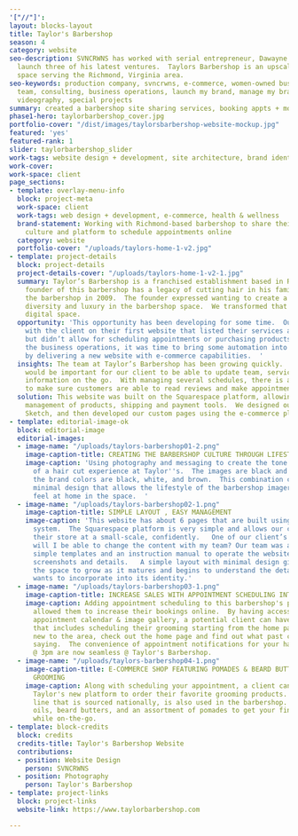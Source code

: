 ```yaml
---
'["//"]': 
layout: blocks-layout
title: Taylor's Barbershop
season: 4
category: website
seo-description: SVNCRWNS has worked with serial entrepreneur, Dawayne Taylor, to
  launch three of his latest ventures.  Taylors Barbershop is an upscale barbershop
  space serving the Richmond, Virginia area.
seo-keywords: production company, svncrwns, e-commerce, women-owned businesses, creative
  team, consulting, business operations, launch my brand, manage my brand, photography,
  videography, special projects
summary: created a barbershop site sharing services, booking appts + more
phase1-hero: taylorbarbershop_cover.jpg
portfolio-cover: "/dist/images/taylorsbarbershop-website-mockup.jpg"
featured: 'yes'
featured-rank: 1
slider: taylorbarbershop_slider
work-tags: website design + development, site architecture, brand identity
work-cover: 
work-space: client
page_sections:
- template: overlay-menu-info
  block: project-meta
  work-space: client
  work-tags: web design + development, e-commerce, health & wellness
  brand-statement: Working with Richmond-based barbershop to share their barbershop
    culture and platform to schedule appointments online
  category: website
  portfolio-cover: "/uploads/taylors-home-1-v2.jpg"
- template: project-details
  block: project-details
  project-details-cover: "/uploads/taylors-home-1-v2-1.jpg"
  summary: Taylor’s Barbershop is a franchised establishment based in Richmond, Virginia.  The
    founder of this barbershop has a legacy of cutting hair in his family, and founded
    the barbershop in 2009.  The founder expressed wanting to create a culture of
    diversity and luxury in the barbershop space.  We transformed that idea into the
    digital space.
  opportunity: 'This opportunity has been developing for some time.  Our team worked
    with the client on their first website that listed their services and pricing
    but didn’t allow for scheduling appointments or purchasing products.  After optimizing
    the business operations, it was time to bring some automation into the workflow
    by delivering a new website with e-commerce capabilities.  '
  insights: The team at Taylor’s Barbershop has been growing quickly.  We knew it
    would be important for our client to be able to update team, service and product
    information on the go.  With managing several schedules, there is a great opportunity
    to make sure customers are able to read reviews and make appointments easily.
  solution: This website was built on the Squarespace platform, allowing for easy
    management of products, shipping and payment tools.  We designed our website using
    Sketch, and then developed our custom pages using the e-commerce platform.
- template: editorial-image-ok
  block: editorial-image
  editorial-images:
  - image-name: "/uploads/taylors-barbershop01-2.png"
    image-caption-title: CREATING THE BARBERSHOP CULTURE THROUGH LIFESTYLE PHOTOGRAPHY
    image-caption: 'Using photography and messaging to create the tone and experience
      of a hair cut experience at Taylor''s.  The images are black and white, and
      the brand colors are black, white, and brown.  This combination creates a clean,
      minimal design that allows the lifestyle of the barbershop imagery to make you
      feel at home in the space.  '
  - image-name: "/uploads/taylors-barbershop02-1.png"
    image-caption-title: SIMPLE LAYOUT , EASY MANAGEMENT
    image-caption: 'This website has about 6 pages that are built using a component
      system.  The Squarespace platform is very simple and allows our client to run
      their store at a small-scale, confidently.   One of our client’s concerns was:
      will I be able to change the content with my team? Our team was able to create
      simple templates and an instruction manual to operate the website filled with
      screenshots and details.   A simple layout with minimal design gives a brand
      the space to grow as it matures and begins to understand the details that it
      wants to incorporate into its identity.'
  - image-name: "/uploads/taylors-barbershop03-1.png"
    image-caption-title: INCREASE SALES WITH APPOINTMENT SCHEDULING INTEGRATION
    image-caption: Adding appointment scheduling to this barbershop's platform has
      allowed them to increase their bookings online.  By having access to the Barbershop's
      appointment calendar & image gallery, a potential client can have a user experience
      that includes scheduling their grooming starting from the home page.  If you're
      new to the area, check out the home page and find out what past clients are
      saying.  The convenience of appointment notifications for your hair cut on Friday's
      @ 3pm are now seamless @ Taylor's Barbershop.
  - image-name: "/uploads/taylors-barbershop04-1.png"
    image-caption-title: E-COMMERCE SHOP FEATURING POMADES & BEARD BUTTERS FOR MENS
      GROOMING
    image-caption: Along with scheduling your appointment, a client can now go to
      Taylor's new platform to order their favorite grooming products.  This product
      line that is sourced nationally, is also used in the barbershop.  Products include
      oils, beard butters, and an assortment of pomades to get your finished look
      while on-the-go.
- template: block-credits
  block: credits
  credits-title: Taylor's Barbershop Website
  contributions:
  - position: Website Design
    person: SVNCRWNS
  - position: Photography
    person: Taylor's Barbershop
- template: project-links
  block: project-links
  website-link: https://www.taylorbarbershop.com

---
```

